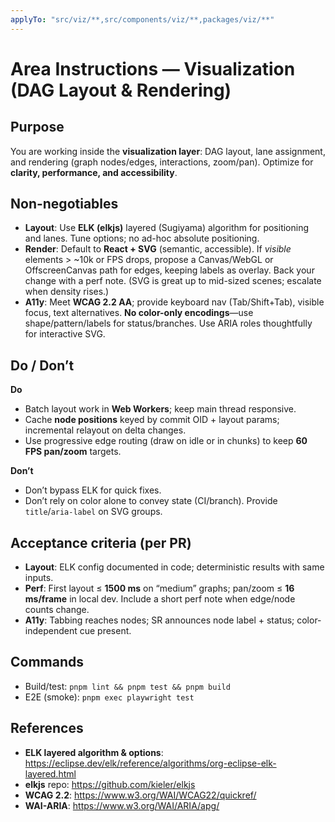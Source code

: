 ```yaml
---
applyTo: "src/viz/**,src/components/viz/**,packages/viz/**"
---
```


# Area Instructions — Visualization (DAG Layout & Rendering)

## Purpose
You are working inside the **visualization layer**: DAG layout, lane assignment, and rendering (graph nodes/edges, interactions, zoom/pan). Optimize for **clarity, performance, and accessibility**.

## Non-negotiables
- **Layout**: Use **ELK (elkjs)** layered (Sugiyama) algorithm for positioning and lanes. Tune options; no ad-hoc absolute positioning.
- **Render**: Default to **React + SVG** (semantic, accessible). If *visible* elements > ~10k or FPS drops, propose a Canvas/WebGL or OffscreenCanvas path for edges, keeping labels as overlay. Back your change with a perf note. (SVG is great up to mid-sized scenes; escalate when density rises.)
- **A11y**: Meet **WCAG 2.2 AA**; provide keyboard nav (Tab/Shift+Tab), visible focus, text alternatives. **No color-only encodings**—use shape/pattern/labels for status/branches. Use ARIA roles thoughtfully for interactive SVG.

## Do / Don’t
**Do**
- Batch layout work in **Web Workers**; keep main thread responsive.
- Cache **node positions** keyed by commit OID + layout params; incremental relayout on delta changes.
- Use progressive edge routing (draw on idle or in chunks) to keep **60 FPS pan/zoom** targets.

**Don’t**
- Don’t bypass ELK for quick fixes.
- Don’t rely on color alone to convey state (CI/branch). Provide `title`/`aria-label` on SVG groups.

## Acceptance criteria (per PR)
- **Layout**: ELK config documented in code; deterministic results with same inputs.
- **Perf**: First layout ≤ **1500 ms** on “medium” graphs; pan/zoom ≤ **16 ms/frame** in local dev. Include a short perf note when edge/node counts change.
- **A11y**: Tabbing reaches nodes; SR announces node label + status; color-independent cue present.

## Commands
- Build/test: `pnpm lint && pnpm test && pnpm build`
- E2E (smoke): `pnpm exec playwright test`

## References
- **ELK layered algorithm & options**: https://eclipse.dev/elk/reference/algorithms/org-eclipse-elk-layered.html
- **elkjs** repo: https://github.com/kieler/elkjs
- **WCAG 2.2**: https://www.w3.org/WAI/WCAG22/quickref/
- **WAI-ARIA**: https://www.w3.org/WAI/ARIA/apg/
